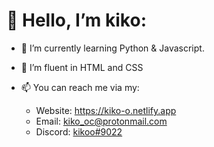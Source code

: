 # 👋 Hello, I’m kiko:

- 🌱 I’m currently learning Python & Javascript.

- 🧠 I’m fluent in HTML and CSS

- 📫 You can reach me via my:
  - Website: https://kiko-o.netlify.app
  - Email: kiko_oc@protonmail.com
  - Discord: <a href="https://discordapp.com/users/854790762893803551/">kikoo#9022</a>

<!--

- 💪 Websites/Projects I've developed include:
  -
  -
  -

-->
